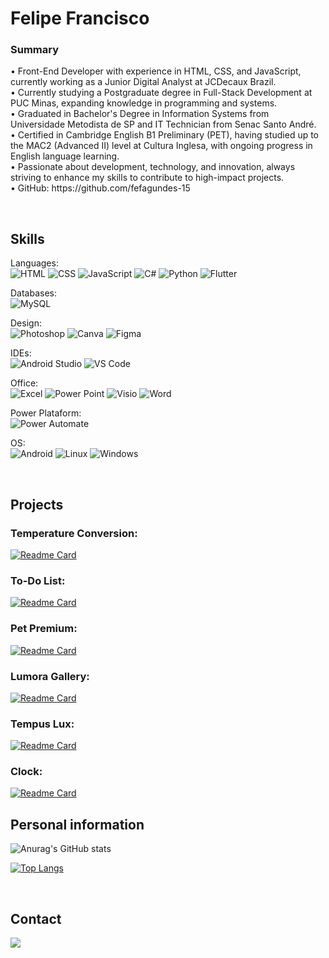 <h1 align= center">Felipe Francisco</h1>
<p align="justify">
<h3>Summary</h3>
• Front-End Developer with experience in HTML, CSS, and JavaScript, currently working as a Junior Digital Analyst at JCDecaux Brazil. <br>
• Currently studying a Postgraduate degree in Full-Stack Development at PUC Minas, expanding knowledge in programming and systems. <br>
• Graduated in Bachelor's Degree in Information Systems from Universidade Metodista de SP and IT Technician from Senac Santo André. <br>
• Certified in Cambridge English B1 Preliminary (PET), having studied up to the MAC2 (Advanced II) level at Cultura Inglesa, with ongoing progress in English language learning. <br>
• Passionate about development, technology, and innovation, always striving to enhance my skills to contribute to high-impact projects. <br>
• GitHub: https://github.com/fefagundes-15 <br>
</p>
<br>

## Skills
Languages: <br>
![HTML](https://img.shields.io/badge/HTML5-E34F26?style=for-the-badge&logo=html5&logoColor=white)
![CSS](https://img.shields.io/badge/CSS3-1572B6?style=for-the-badge&logo=css3&logoColor=white)
![JavaScript](https://img.shields.io/badge/JavaScript-323330?style=for-the-badge&logo=javascript&logoColor=F7DF1E)
![C#](https://img.shields.io/badge/C%23-239120?style=for-the-badge&logo=csharp&logoColor=white)
![Python](https://img.shields.io/badge/Python-FFD43B?style=for-the-badge&logo=python&logoColor=blue)
![Flutter](https://img.shields.io/badge/Flutter-02569B?style=for-the-badge&logo=flutter&logoColor=white)

Databases: <br>
![MySQL](https://img.shields.io/badge/MySQL-005C84?style=for-the-badge&logo=mysql&logoColor=white)

Design: <br>
![Photoshop](https://img.shields.io/badge/Adobe%20Photoshop-31A8FF?style=for-the-badge&logo=Adobe%20Photoshop&logoColor=black)
![Canva](https://img.shields.io/badge/Canva-%2300C4CC.svg?&style=for-the-badge&logo=Canva&logoColor=white)
![Figma](https://img.shields.io/badge/Figma-F24E1E?style=for-the-badge&logo=figma&logoColor=white)

IDEs: <br>
![Android Studio](https://img.shields.io/badge/Android_Studio-3DDC84?style=for-the-badge&logo=android-studio&logoColor=white)
![VS Code](https://img.shields.io/badge/VSCode-0078D4?style=for-the-badge&logo=visual%20studio%20code&logoColor=white)

Office: <br>
![Excel](https://img.shields.io/badge/Microsoft_Excel-217346?style=for-the-badge&logo=microsoft-excel&logoColor=white)
![Power Point](https://img.shields.io/badge/Microsoft_PowerPoint-B7472A?style=for-the-badge&logo=microsoft-powerpoint&logoColor=white)
![Visio](https://img.shields.io/badge/Microsoft_Visio-3955A3?style=for-the-badge&logo=microsoft-visio&logoColor=white)
![Word](https://img.shields.io/badge/Microsoft_Word-2B579A?style=for-the-badge&logo=microsoft-word&logoColor=white)

Power Plataform: <br>
![Power Automate](https://img.shields.io/badge/power_automate-1c42bd?style=for-the-badge&logo=powerbi&logoColor=black)

OS: <br>
![Android](https://img.shields.io/badge/Android-3DDC84?style=for-the-badge&logo=android&logoColor=white)
![Linux](https://img.shields.io/badge/Linux-FCC624?style=for-the-badge&logo=linux&logoColor=black)
![Windows](https://img.shields.io/badge/Windows-0078D6?style=for-the-badge&logo=windows&logoColor=white)

<br>


## Projects

<h3>Temperature Conversion: </h3>

[![Readme Card](https://github-readme-stats.vercel.app/api/pin/?username=fefagundes-15&repo=Temperature-Conversion&theme=radical)](https://fefagundes-15.github.io/Temperature-Conversion/)
<br>

<h3>To-Do List: </h3>

[![Readme Card](https://github-readme-stats.vercel.app/api/pin/?username=fefagundes-15&repo=to-do-list&theme=radical)](https://fefagundes-15.github.io/to-do-list/)
<br>

<h3>Pet Premium: </h3>

[![Readme Card](https://github-readme-stats.vercel.app/api/pin/?username=fefagundes-15&repo=Pet-Premium&theme=radical)](https://fefagundes-15.github.io/Pet-Premium/)
<br>

<h3>Lumora Gallery: </h3>

[![Readme Card](https://github-readme-stats.vercel.app/api/pin/?username=fefagundes-15&repo=Lumora-Gallery&theme=radical)](https://fefagundes-15.github.io/Lumora-Gallery/)
<br>

<h3>Tempus Lux: </h3>

[![Readme Card](https://github-readme-stats.vercel.app/api/pin/?username=fefagundes-15&repo=Tempus-lux&theme=radical)](https://fefagundes-15.github.io/Tempus-Lux/)
<br>

<h3>Clock: </h3>

[![Readme Card](https://github-readme-stats.vercel.app/api/pin/?username=fefagundes-15&repo=clock&theme=radical)](https://fefagundes-15.github.io/clock/)
<br>


## Personal information
![Anurag's GitHub stats](https://github-readme-stats.vercel.app/api?username=fefagundes-15&show_icons=true&theme=radical)

[![Top Langs](https://github-readme-stats.vercel.app/api/top-langs/?username=fefagundes-15&theme=radical)](https://github.com/anuraghazra/github-readme-stats)

<br>


## Contact
<a href="//linkedin.com/in/felipefrancisco1"><img src="https://img.shields.io/badge/LinkedIn-0077B5?style=for-the-badge&logo=linkedin&logoColor=white">
